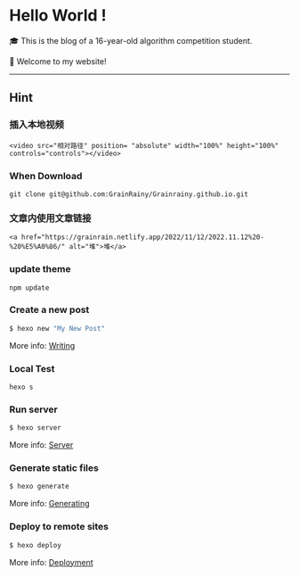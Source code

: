 # Hello World !

🎓 This is the blog of a 16-year-old algorithm competition student.

🎇 Welcome to my website!


------------

## Hint

### 插入本地视频

```
<video src="相对路径" position= "absolute" width="100%" height="100%" controls="controls"></video>
```

### When Download

```
git clone git@github.com:GrainRainy/Grainrainy.github.io.git
```

### 文章内使用文章链接

```
<a href="https://grainrain.netlify.app/2022/11/12/2022.11.12%20-%20%E5%A0%86/" alt="堆">堆</a>
```

### update theme

```
npm update
```

### Create a new post

``` bash
$ hexo new "My New Post"
```

More info: [Writing](https://hexo.io/docs/writing.html)

### Local Test

```
hexo s
```

### Run server

``` bash
$ hexo server
```

More info: [Server](https://hexo.io/docs/server.html)

### Generate static files

``` bash
$ hexo generate
```

More info: [Generating](https://hexo.io/docs/generating.html)

### Deploy to remote sites

``` bash
$ hexo deploy
```

More info: [Deployment](https://hexo.io/docs/one-command-deployment.html)
